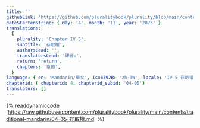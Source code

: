 ```yaml
---
title: ''
githubLink: 'https://github.com/pluralitybook/plurality/blob/main/contents/traditional-mandarin/04-05-存取權.md'
dateStartedString: { day: '4', month: '11', year: '2023' }
translations:
  {
    plurality: 'Chapter IV 5',
    subtitle: '存取權',
    authorsLead: '',
    translatorsLead: '譯者:',
    return: 'return',
    chapters: '章節',
  }
language: { en: 'Mandarin/華文', iso6392B: 'zh-TW', locale: 'IV 5 存取權' }
chapterid: { chapterid: 4, chapterid_subid: '04-05'}
translators: []
---
```

{% readdynamiccode 'https://raw.githubusercontent.com/pluralitybook/plurality/main/contents/traditional-mandarin/04-05-存取權.md' %}